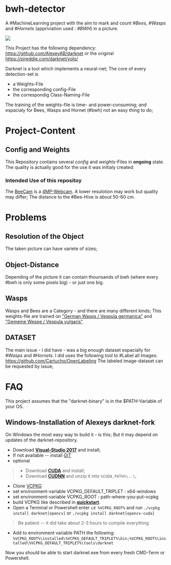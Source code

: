 # bwh-detector
A #MachineLearning project with the aim to mark and count _#Bees_, _#Wasps_ and _#Hornets_ (appriviation used : _#BWH_) in a picture.

![](bee-detector.gif)

This Project has the following dependency:
https://github.com/AlexeyAB/darknet
or the original
https://pjreddie.com/darknet/yolo/

Darknet is a tool which implements a neural-net; The core of every detection-set is 
* a Weights-File
* the corresponding config-File
* the correspondig Class-Naming-File

The training of the weights-file is time- and power-consuming; and espacialy for Bees, Wasps and Hornet (#bwh) not an easy thing to do; 

# Project-Content
## Config and Weights
This Repository contains several *config* and *weights*-Files in **ongoing** state. The quality is actually good for the use it was initialy created:

### Intended Use of this repositoy
The [BeeCam](https://imkerverein-usingen.de/bee-cam/) is a [4MP-Webcam](https://reolink.com/de/product/rlc-410w/). A lower resulotion may work but quality may differ; The distance to the #Bee-Hive is about 50-60 cm.


# Problems
## Resolution of the Object
The taken picture can have variete of sizes;

## Object-Distance
Depending of the picture it can contain thounsands of bwh (where every #bwh is only some pixels big) - or just one big. 

## Wasps
Wasps and Bees are a Category - and there are many different kinds; This weights-file are trained on ["German Wasps / Vespula germanica"](https://de.wikipedia.org/wiki/Deutsche_Wespe) and ["Gemeine Wespe / Vespula vulgaris"](https://de.wikipedia.org/wiki/Gemeine_Wespe)

## DATASET
The main issue - i did have - was a big enough dataset espacially for _#Wasps_ and _#Hornets_. I did uses the following tool to #Label all Images:
https://github.com/Cartucho/OpenLabeling
The labeled image-dataset can be requested by issue; 


# FAQ
This project assumes that the "darknet-binary" is in the $PATH-Variable of your OS.

## Windows-Installation of Alexeys darknet-fork
On Windows the most easy way to build it - is this; But it may depend on updates of the darknet-repository.

* Download **[Visual-Studio 2017](https://visualstudio.microsoft.com/de/downloads/)** and install; 
* If not available -- install [GIT](https://git-scm.com/download/win)
* optional
> * Download **[CUDA](https://developer.nvidia.com/cuda-downloads?target_os=Windows&target_arch=x86_64)** and install; 
> * Download **[CUDNN](https://developer.nvidia.com/rdp/cudnn-download)** and unzip it into `%CUDA_PATH%\..\`; 
* Clone [VCPKG](https://github.com/Microsoft/vcpkg) 
* set environment-variable VCPKG_DEFAULT_TRIPLET : x64-windows
* set environment-variable VCPKG_ROOT : path-where-you-put-vcpkg
* build VCPKG like described in **[quickstart](https://github.com/Microsoft/vcpkg)**.
* Open a Terminal or Powershell enter `cd %VCPKG_ROOT%` and run `./vcpkg install darknet[opencv]` or `./vcpkg install darknet[opencv-cuda]`

> Be patient -- it did take about 2-3 hours to compile everything

* Add to environment variable PATH the following:
`%VCPKG_ROOT%\installed\%VCPKG_DEFAULT_TRIPLET%\bin;%VCPKG_ROOT%\installed\%VCPKG_DEFAULT_TRIPLET%\tools\darknet`

Now you should be able to start darknet.exe from every fresh CMD-Term or Powershell. 

